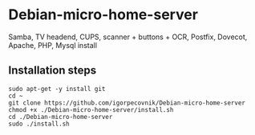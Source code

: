 Debian-micro-home-server
========================

Samba, TV headend, CUPS, scanner + buttons + OCR, Postfix, Dovecot, Apache, PHP, Mysql install

Installation steps
------------------

```shell
sudo apt-get -y install git
cd ~
git clone https://github.com/igorpecovnik/Debian-micro-home-server
chmod +x ./Debian-micro-home-server/install.sh
cd ./Debian-micro-home-server
sudo ./install.sh
```
